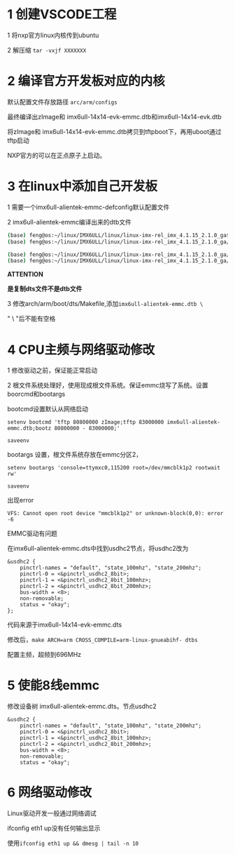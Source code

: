 # 1 创建VSCODE工程

1 将nxp官方linux内核传到ubuntu

2 解压缩 ```tar -vxjf XXXXXXX```

# 2 编译官方开发板对应的内核

默认配置文件存放路径 ```arc/arm/configs```

最终编译出zImage和 imx6ull-14x14-evk-emmc.dtb和imx6ull-14x14-evk.dtb

将zImage和 imx6ull-14x14-evk-emmc.dtb拷贝到tftpboot下，再用uboot通过tftp启动

NXP官方的可以在正点原子上启动。

# 3 在linux中添加自己开发板

1 需要一个imx6ull-alientek-emmc-defconfig默认配置文件

2 imx6ull-alientek-emmc编译出来的dtb文件

```bash
(base) feng@os:~/linux/IMX6ULL/linux/linux-imx-rel_imx_4.1.15_2.1.0_ga$ cd arch/arm/configs/
(base) feng@os:~/linux/IMX6ULL/linux/linux-imx-rel_imx_4.1.15_2.1.0_ga/arch/arm/configs$ cp imx_v7_mfg_defconfig imx_alientek_emmc_defconfig
```

```bash
(base) feng@os:~/linux/IMX6ULL/linux/linux-imx-rel_imx_4.1.15_2.1.0_ga/arch/arm/boot$ cd dts/
(base) feng@os:~/linux/IMX6ULL/linux/linux-imx-rel_imx_4.1.15_2.1.0_ga/arch/arm/boot/dts$ cp imx6ul-14x14-evk.dts imx6ull-alientek-emmc.dts
```

**ATTENTION**

**是复制dts文件不是dtb文件**



3 修改arch/arm/boot/dts/Makefile,添加```imx6ull-alientek-emmc.dtb \```

" \ "后不能有空格

# 4 CPU主频与网络驱动修改

1 修改驱动之前，保证能正常启动

2 根文件系统处理好，使用现成根文件系统。保证emmc烧写了系统。设置boorcmd和bootargs

bootcmd设置默认从网络启动

```setenv bootcmd 'tftp 80800000 zImage;tftp 83000000 imx6ull-alientek-emmc.dtb;bootz 80800000 - 83000000;'```

```saveenv```

bootargs 设置，根文件系统存放在emmc分区2，

```setenv bootargs 'console=ttymxc0,115200 root=/dev/mmcblk1p2 rootwait rw'```

```saveenv```

出现error

```VFS: Cannot open root device "mmcblk1p2" or unknown-block(0,0): error -6```

EMMC驱动有问题

在imx6ull-alientek-emmc.dts中找到usdhc2节点，将usdhc2改为

```
&usdhc2 {
	pinctrl-names = "default", "state_100mhz", "state_200mhz";
	pinctrl-0 = <&pinctrl_usdhc2_8bit>;
	pinctrl-1 = <&pinctrl_usdhc2_8bit_100mhz>;
	pinctrl-2 = <&pinctrl_usdhc2_8bit_200mhz>;
	bus-width = <8>;
	non-removable;
	status = "okay";
};
```

代码来源于imx6ull-14x14-evk-emmc.dts

修改后，```make ARCH=arm CROSS_COMPILE=arm-linux-gnueabihf- dtbs```

配置主频，超频到696MHz

# 5 使能8线emmc

修改设备树 imx6ull-alientek-emmc.dts。节点usdhc2

```
&usdhc2 {
	pinctrl-names = "default", "state_100mhz", "state_200mhz";
	pinctrl-0 = <&pinctrl_usdhc2_8bit>;
	pinctrl-1 = <&pinctrl_usdhc2_8bit_100mhz>;
	pinctrl-2 = <&pinctrl_usdhc2_8bit_200mhz>;
	bus-width = <8>;
	non-removable;
	status = "okay";
```

# 6 网络驱动修改

Linux驱动开发一般通过网络调试

ifconfig eth1 up没有任何输出显示

使用```ifconfig eth1 up && dmesg | tail -n 10```







